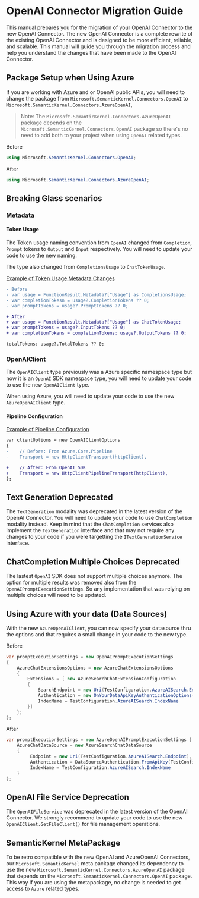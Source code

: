 # OpenAI Connector Migration Guide

This manual prepares you for the migration of your OpenAI Connector to the new OpenAI Connector. The new OpenAI Connector is a complete rewrite of the existing OpenAI Connector and is designed to be more efficient, reliable, and scalable. This manual will guide you through the migration process and help you understand the changes that have been made to the OpenAI Connector.

## Package Setup when Using Azure

If you are working with Azure and or OpenAI public APIs, you will need to change the package from `Microsoft.SemanticKernel.Connectors.OpenAI` to `Microsoft.SemanticKernel.Connectors.AzureOpenAI`,

> Note: The `Microsoft.SemanticKernel.Connectors.AzureOpenAI` package depends on the `Microsoft.SemanticKernel.Connectors.OpenAI` package so there's no need to add both to your project when using `OpenAI` related types.

Before

```csharp
using Microsoft.SemanticKernel.Connectors.OpenAI;
```

After

```csharp
using Microsoft.SemanticKernel.Connectors.AzureOpenAI;
```

## Breaking Glass scenarios

### Metadata

#### Token Usage

The Token usage naming convention from `OpenAI` changed from `Completion`, `Prompt` tokens to `Output` and `Input` respectively. You will need to update your code to use the new naming.

The type also changed from `CompletionsUsage` to `ChatTokenUsage`.

[Example of Token Usage Metadata Changes](https://github.com/microsoft/semantic-kernel/pull/7151/files#diff-a323107b9f8dc8559a83e50080c6e34551ddf6d9d770197a473f249589e8fb47)

```diff
- Before
- var usage = FunctionResult.Metadata?["Usage"] as CompletionsUsage;
- var completionTokesn = usage?.CompletionTokens ?? 0;
- var promptTokens = usage?.PromptTokens ?? 0;

+ After
+ var usage = FunctionResult.Metadata?["Usage"] as ChatTokenUsage;
+ var promptTokens = usage?.InputTokens ?? 0;
+ var completionTokens = completionTokens: usage?.OutputTokens ?? 0;

totalTokens: usage?.TotalTokens ?? 0;
```

### OpenAIClient

The `OpenAIClient` type previously was a Azure specific namespace type but now it is an `OpenAI` SDK namespace type, you will need to update your code to use the new `OpenAIClient` type.

When using Azure, you will need to update your code to use the new `AzureOpenAIClient` type.

#### Pipeline Configuration

[Example of Pipeline Configuration](https://github.com/microsoft/semantic-kernel/pull/7151/files#diff-fab02d9a75bf43cb57f71dddc920c3f72882acf83fb125d8cad963a643d26eb3)

```diff
var clientOptions = new OpenAIClientOptions
{
-    // Before: From Azure.Core.Pipeline
-    Transport = new HttpClientTransport(httpClient),

+    // After: From OpenAI SDK
+    Transport = new HttpClientPipelineTransport(httpClient),
};
```

## Text Generation Deprecated

The `TextGeneration` modality was deprecated in the latest version of the OpenAI Connector. You will need to update your code to use `ChatCompletion` modality instead. Keep in mind that the `ChatCompletion` services also implement the `TextGeneration` interface and that may not require any changes to your code if you were targetting the `ITextGenerationService` interface.

## ChatCompletion Multiple Choices Deprecated

The lastest `OpenAI` SDK does not support multiple choices anymore. The option for multiple results was removed also from the `OpenAIPromptExecutionSettings`. So any implementation that was relying on multiple choices will need to be updated.

## Using Azure with your data (Data Sources)

With the new `AzureOpenAIClient`, you can now specify your datasource thru the options and that requires a small change in your code to the new type.

Before

```csharp
var promptExecutionSettings = new OpenAIPromptExecutionSettings
{
    AzureChatExtensionsOptions = new AzureChatExtensionsOptions
    {
        Extensions = [ new AzureSearchChatExtensionConfiguration
        {
            SearchEndpoint = new Uri(TestConfiguration.AzureAISearch.Endpoint),
            Authentication = new OnYourDataApiKeyAuthenticationOptions(TestConfiguration.AzureAISearch.ApiKey),
            IndexName = TestConfiguration.AzureAISearch.IndexName
        }]
    };
};
```

After

```csharp
var promptExecutionSettings = new AzureOpenAIPromptExecutionSettings {
    AzureChatDataSource = new AzureSearchChatDataSource
    {
         Endpoint = new Uri(TestConfiguration.AzureAISearch.Endpoint),
         Authentication = DataSourceAuthentication.FromApiKey(TestConfiguration.AzureAISearch.ApiKey),
         IndexName = TestConfiguration.AzureAISearch.IndexName
    }
};

```

## OpenAI File Service Deprecation

The `OpenAIFileService` was deprecated in the latest version of the OpenAI Connector. We strongly recommend to update your code to use the new `OpenAIClient.GetFileClient()` for file management operations.

## SemanticKernel MetaPackage

To be retro compatible with the new OpenAI and AzureOpenAI Connectors, our `Microsoft.SemanticKernel` meta package changed its dependency to use the new `Microsoft.SemanticKernel.Connectors.AzureOpenAI` package that depends on the `Microsoft.SemanticKernel.Connectors.OpenAI` package. This way if you are using the metapackage, no change is needed to get access to `Azure` related types.
